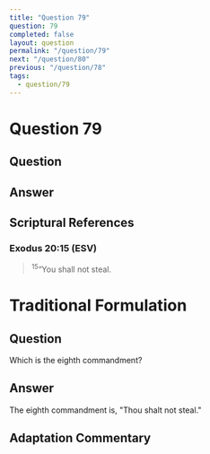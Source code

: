 ```yaml
---
title: "Question 79"
question: 79
completed: false
layout: question
permalink: "/question/79"
next: "/question/80"
previous: "/question/78"
tags:
  - question/79
---
```

# Question 79

## Question


## Answer


## Scriptural References
### Exodus 20:15 (ESV)
> <sup>15</sup>“You shall not steal.

# Traditional Formulation
## Question
Which is the eighth commandment?

## Answer
The eighth commandment is, "Thou shalt not steal."

## Adaptation Commentary
